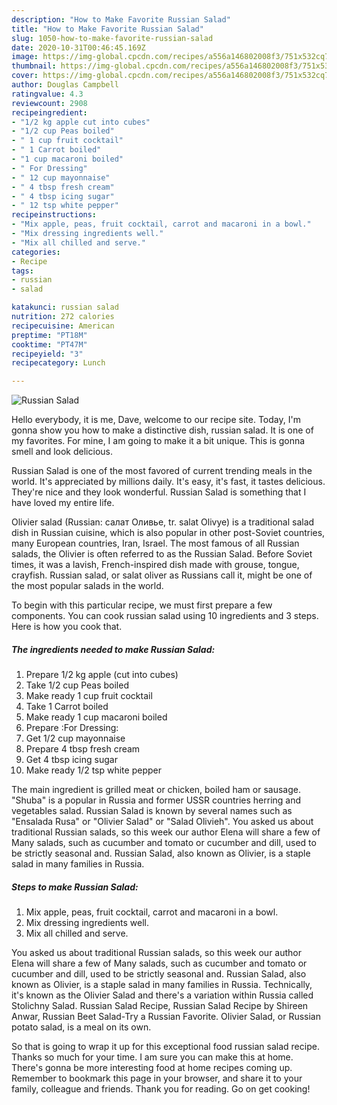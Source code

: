 ```yaml
---
description: "How to Make Favorite Russian Salad"
title: "How to Make Favorite Russian Salad"
slug: 1050-how-to-make-favorite-russian-salad
date: 2020-10-31T00:46:45.169Z
image: https://img-global.cpcdn.com/recipes/a556a146802008f3/751x532cq70/russian-salad-recipe-main-photo.jpg
thumbnail: https://img-global.cpcdn.com/recipes/a556a146802008f3/751x532cq70/russian-salad-recipe-main-photo.jpg
cover: https://img-global.cpcdn.com/recipes/a556a146802008f3/751x532cq70/russian-salad-recipe-main-photo.jpg
author: Douglas Campbell
ratingvalue: 4.3
reviewcount: 2908
recipeingredient:
- "1/2 kg apple cut into cubes"
- "1/2 cup Peas boiled"
- " 1 cup fruit cocktail"
- " 1 Carrot boiled"
- "1 cup macaroni boiled"
- " For Dressing"
- " 12 cup mayonnaise"
- " 4 tbsp fresh cream"
- " 4 tbsp icing sugar"
- " 12 tsp white pepper"
recipeinstructions:
- "Mix apple, peas, fruit cocktail, carrot and macaroni in a bowl."
- "Mix dressing ingredients well."
- "Mix all chilled and serve."
categories:
- Recipe
tags:
- russian
- salad

katakunci: russian salad 
nutrition: 272 calories
recipecuisine: American
preptime: "PT18M"
cooktime: "PT47M"
recipeyield: "3"
recipecategory: Lunch

---
```



![Russian Salad](https://img-global.cpcdn.com/recipes/a556a146802008f3/751x532cq70/russian-salad-recipe-main-photo.jpg)

Hello everybody, it is me, Dave, welcome to our recipe site. Today, I'm gonna show you how to make a distinctive dish, russian salad. It is one of my favorites. For mine, I am going to make it a bit unique. This is gonna smell and look delicious.

Russian Salad is one of the most favored of current trending meals in the world. It's appreciated by millions daily. It's easy, it's fast, it tastes delicious. They're nice and they look wonderful. Russian Salad is something that I have loved my entire life.

Olivier salad (Russian: салат Оливье, tr. salat Olivye) is a traditional salad dish in Russian cuisine, which is also popular in other post-Soviet countries, many European countries, Iran, Israel. The most famous of all Russian salads, the Olivier is often referred to as the Russian Salad. Before Soviet times, it was a lavish, French-inspired dish made with grouse, tongue, crayfish. Russian salad, or salat oliver as Russians call it, might be one of the most popular salads in the world.


To begin with this particular recipe, we must first prepare a few components. You can cook russian salad using 10 ingredients and 3 steps. Here is how you cook that.

<!--inarticleads1-->

##### The ingredients needed to make Russian Salad:

1. Prepare 1/2 kg apple (cut into cubes)
1. Take 1/2 cup Peas boiled
1. Make ready  1 cup fruit cocktail
1. Take  1 Carrot boiled
1. Make ready 1 cup macaroni boiled
1. Prepare  :For Dressing:
1. Get  1/2 cup mayonnaise
1. Prepare  4 tbsp fresh cream
1. Get  4 tbsp icing sugar
1. Make ready  1/2 tsp white pepper


The main ingredient is grilled meat or chicken, boiled ham or sausage. &#34;Shuba&#34; is a popular in Russia and former USSR countries herring and vegetables salad. Russian Salad is known by several names such as &#34;Ensalada Rusa&#34; or &#34;Olivier Salad&#34; or &#34;Salad Olivieh&#34;. You asked us about traditional Russian salads, so this week our author Elena will share a few of Many salads, such as cucumber and tomato or cucumber and dill, used to be strictly seasonal and. Russian Salad, also known as Olivier, is a staple salad in many families in Russia. 

<!--inarticleads2-->

##### Steps to make Russian Salad:

1. Mix apple, peas, fruit cocktail, carrot and macaroni in a bowl.
1. Mix dressing ingredients well.
1. Mix all chilled and serve.


You asked us about traditional Russian salads, so this week our author Elena will share a few of Many salads, such as cucumber and tomato or cucumber and dill, used to be strictly seasonal and. Russian Salad, also known as Olivier, is a staple salad in many families in Russia. Technically, it&#39;s known as the Olivier Salad and there&#39;s a variation within Russia called Stolichny Salad. Russian Salad Recipe, Russian Salad Recipe by Shireen Anwar, Russian Beet Salad-Try a Russian Favorite. Olivier Salad, or Russian potato salad, is a meal on its own. 

So that is going to wrap it up for this exceptional food russian salad recipe. Thanks so much for your time. I am sure you can make this at home. There's gonna be more interesting food at home recipes coming up. Remember to bookmark this page in your browser, and share it to your family, colleague and friends. Thank you for reading. Go on get cooking!
